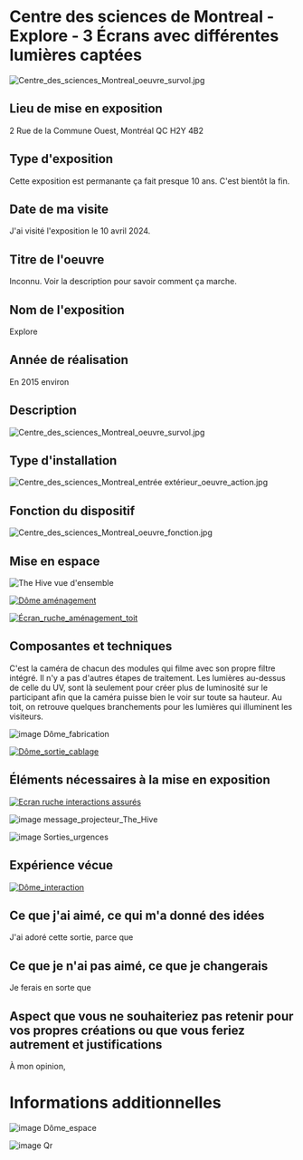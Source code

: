 # Centre des sciences de Montreal - Explore - 3 Écrans avec différentes lumières captées
![Centre_des_sciences_Montreal_oeuvre_survol.jpg](Medias/Centre_des_sciences_Montreal_oeuvre_survol.jpg)


## Lieu de mise en exposition
2 Rue de la Commune Ouest, Montréal QC H2Y 4B2 


## Type d'exposition
Cette exposition est permanante ça fait presque 10 ans. C'est bientôt la fin.


## Date de ma visite
J'ai visité l'exposition le 10 avril 2024.


## Titre de l'oeuvre
Inconnu. Voir la description pour savoir comment ça marche. 

## Nom de l'exposition
Explore


## Année de réalisation
En 2015 environ


## Description

![Centre_des_sciences_Montreal_oeuvre_survol.jpg](Medias/Centre_des_sciences_Montreal_oeuvre_survol.jpg)


## Type d'installation 
![Centre_des_sciences_Montreal_entrée extérieur_oeuvre_action.jpg](Medias/Centre_des_sciences_Montreal_entréeextérieur_oeuvre_action.jpg)


## Fonction du dispositif
![Centre_des_sciences_Montreal_oeuvre_fonction.jpg](Medias/Centre_des_sciences_Montreal_oeuvre_fonction.jpg)


## Mise en espace 
![The Hive vue d'ensemble](Medias/Vue_ensemble_the_Hive.JPG)

[![Dôme aménagement](https://github.com/PerformX2/H24_V11_inspirations_CRUZ/blob/f05c0234e98821105c60d7af6509a45c97ceaa09/Age_of_union_The_Hive/Medias/D%C3%B4me_am%C3%A9nagement.png)](https://www.youtube.com/watch?v=X4OwlfUaAFE&list=PLcwpEbanae5JuiKFvHSgmDZ3p3yQLQfjU&index=4)

[![Écran_ruche_aménagement_toit](https://github.com/PerformX2/H24_V11_inspirations_CRUZ/blob/8385ebea02172a2a7fab1c9518b2ccee6b702114/Age_of_union_The_Hive/Medias/Ecran_ruche_installation_haut.png)](https://www.youtube.com/watch?v=FcpgCOnOVdc&list=PLcwpEbanae5JuiKFvHSgmDZ3p3yQLQfjU&index=1)


## Composantes et techniques 
C'est la caméra de chacun des modules qui filme avec son propre filtre intégré. Il n'y a pas d'autres étapes de traitement. Les lumières au-dessus de celle du UV, sont là seulement pour créer plus de luminosité sur le participant afin que la caméra puisse bien le voir sur toute sa hauteur. Au toit, on retrouve quelques branchements pour les lumières qui illuminent les visiteurs.

![image Dôme_fabrication](Medias/Dôme_fabrication.jpg)

[![Dôme_sortie_cablage](https://github.com/PerformX2/H24_V11_inspirations_CRUZ/blob/3fb5bb1407be7552ccd7fee3342d6a14c073fc63/Age_of_union_The_Hive/Medias/D%C3%B4me_sortie_cablage.png)](https://www.youtube.com/watch?v=mdtCZ-5rjQ4&list=PLcwpEbanae5JuiKFvHSgmDZ3p3yQLQfjU&index=9)


## Éléments nécessaires à la mise en exposition 


[![Ecran ruche interactions assurés](https://github.com/PerformX2/H24_V11_inspirations_CRUZ/blob/1080ea4fd38ebc1ee1aede1a2168c6ec5a010c81/Age_of_union_The_Hive/Medias/Ecran_ruche_tactile_assur%C3%A9_public.png)](https://www.youtube.com/watch?v=WuuUXSDqRec&list=PLcwpEbanae5JuiKFvHSgmDZ3p3yQLQfjU&index=3)

![image message_projecteur_The_Hive](Medias/Dôme_message_entrée.JPG)

![image Sorties_urgences](Medias/Age_of_Union_Hive_sorties_urgences.jpg)


## Expérience vécue
[![Dôme_interaction](https://github.com/PerformX2/H24_V11_inspirations_CRUZ/blob/bcb46ead969b9309dedb7ec2a96e48e0e1ec95ee/Age_of_union_The_Hive/Medias/D%C3%B4me_interaction_d%C3%A9placement.png)](https://www.youtube.com/watch?v=YppDRPnUq8k&list=PLcwpEbanae5JuiKFvHSgmDZ3p3yQLQfjU&index=8)


## Ce que j'ai aimé, ce qui m'a donné des idées
J'ai adoré cette sortie, parce que 

## Ce que je n'ai pas aimé, ce que je changerais
Je ferais en sorte que 

## Aspect que vous ne souhaiteriez pas retenir pour vos propres créations ou que vous feriez autrement et justifications
À mon opinion, 


# Informations additionnelles

![image Dôme_espace](Medias/Dôme_espace.jpg)

![image Qr](Medias/The_Hive_conscientiser_action.jpg)


